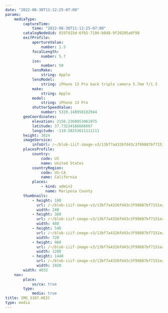 ```yaml
---
date: "2022-08-30T11:12:25-07:00"
params:
    mediaType:
        captureTime:
            time: "2022-08-30T11:12:25-07:00"
        catalogNodeUid: 0197d15d-6fb5-710d-b048-9f20205a0f98
        exifProfile:
            apertureValue:
                number: 1.5
            focalLength:
                number: 5.7
            iso:
                number: 50
            lensMake:
                string: Apple
            lensModel:
                string: iPhone 13 Pro back triple camera 5.7mm f/1.5
            make:
                string: Apple
            model:
                string: iPhone 13 Pro
            shutterSpeedValue:
                number: 5319.148958102944
        geoCoordinates:
            elevation: 2156.2360953461975
            latitude: 37.73234166666667
            longitude: -119.58253611111111
        height: 3024
        imageService:
            infoUrl: /~/blob-iiif-image-v3/13bf7a4326fd43c3f99887bf7151ea622df006fe832dabc1df790a13c2bed80c/info.json
        placesProfile:
            country:
                code: US
                name: United States
            countryRegion:
                code: US-CA
                name: California
            places:
                - kind: admin2
                  name: Mariposa County
        thumbnails:
            - height: 180
              url: /~/blob-iiif-image-v3/13bf7a4326fd43c3f99887bf7151ea622df006fe832dabc1df790a13c2bed80c/full/240%2C180/0/default.jpg
              width: 240
            - height: 360
              url: /~/blob-iiif-image-v3/13bf7a4326fd43c3f99887bf7151ea622df006fe832dabc1df790a13c2bed80c/full/480%2C360/0/default.jpg
              width: 480
            - height: 540
              url: /~/blob-iiif-image-v3/13bf7a4326fd43c3f99887bf7151ea622df006fe832dabc1df790a13c2bed80c/full/720%2C540/0/default.jpg
              width: 720
            - height: 960
              url: /~/blob-iiif-image-v3/13bf7a4326fd43c3f99887bf7151ea622df006fe832dabc1df790a13c2bed80c/full/1280%2C960/0/default.jpg
              width: 1280
            - height: 1440
              url: /~/blob-iiif-image-v3/13bf7a4326fd43c3f99887bf7151ea622df006fe832dabc1df790a13c2bed80c/full/1920%2C1440/0/default.jpg
              width: 1920
        width: 4032
    nav:
        place:
            us/ca: true
        type:
            media: true
title: IMG_3107.HEIC
type: media
---
```

